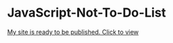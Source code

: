 # JavaScript-Not-To-Do-List
<a href="https://sly-tech-sydney.github.io/JavaScript-Not-To-Do-List/">My site is ready to be published. Click to view</a>
